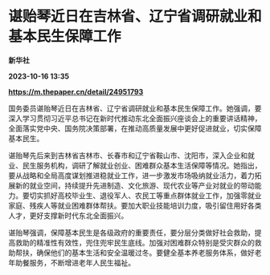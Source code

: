 # 谌贻琴近日在吉林省、辽宁省调研就业和基本民生保障工作
**新华社**

**2023-10-16 13:35**

**https://m.thepaper.cn/detail/24951793**

国务委员谌贻琴近日在吉林省、辽宁省调研就业和基本民生保障工作。她强调，要深入学习贯彻习近平总书记在新时代推动东北全面振兴座谈会上的重要讲话精神，全面落实党中央、国务院决策部署，在推动高质量发展中更好促进就业，切实保障基本民生。

谌贻琴先后来到吉林省吉林市、长春市和辽宁省鞍山市、沈阳市，深入企业和就业、民生服务机构，调研了解就业创业、困难群众基本生活保障等情况。她指出，要从战略和全局高度谋划推进稳就业工作，进一步激发市场吸纳就业活力，着力拓展新的就业空间，持续提升先进制造、文化旅游、现代农业等产业对就业的带动能力。要切实抓好高校毕业生、退役军人、农民工等重点群体就业工作，加强零就业家庭、残疾人等就业困难群体帮扶。要加大职业技能培训力度，吸引留住用好各类人才，更好支撑新时代东北全面振兴。

谌贻琴强调，保障基本民生是各级政府的重要责任，要分层分类做好社会救助，提高救助的精准性有效性，兜住兜牢民生底线。加强对困难群众特别是受灾群众的救助帮扶，确保他们的基本生活和安全温暖过冬。要健全基本养老服务体系，做好老年助餐服务，不断增进老年人民生福祉。